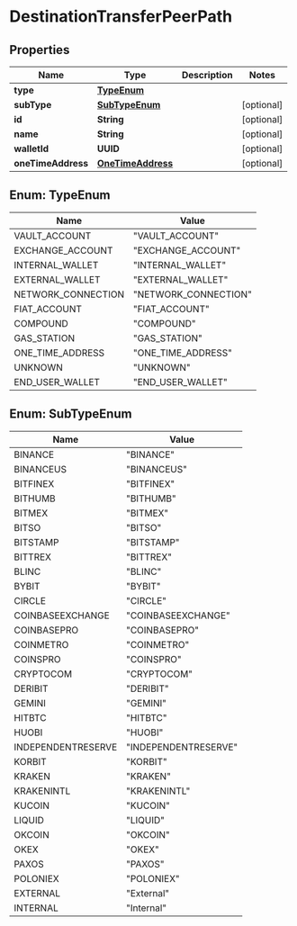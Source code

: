 

# DestinationTransferPeerPath


## Properties

| Name | Type | Description | Notes |
|------------ | ------------- | ------------- | -------------|
|**type** | [**TypeEnum**](#TypeEnum) |  |  |
|**subType** | [**SubTypeEnum**](#SubTypeEnum) |  |  [optional] |
|**id** | **String** |  |  [optional] |
|**name** | **String** |  |  [optional] |
|**walletId** | **UUID** |  |  [optional] |
|**oneTimeAddress** | [**OneTimeAddress**](OneTimeAddress.md) |  |  [optional] |



## Enum: TypeEnum

| Name | Value |
|---- | -----|
| VAULT_ACCOUNT | &quot;VAULT_ACCOUNT&quot; |
| EXCHANGE_ACCOUNT | &quot;EXCHANGE_ACCOUNT&quot; |
| INTERNAL_WALLET | &quot;INTERNAL_WALLET&quot; |
| EXTERNAL_WALLET | &quot;EXTERNAL_WALLET&quot; |
| NETWORK_CONNECTION | &quot;NETWORK_CONNECTION&quot; |
| FIAT_ACCOUNT | &quot;FIAT_ACCOUNT&quot; |
| COMPOUND | &quot;COMPOUND&quot; |
| GAS_STATION | &quot;GAS_STATION&quot; |
| ONE_TIME_ADDRESS | &quot;ONE_TIME_ADDRESS&quot; |
| UNKNOWN | &quot;UNKNOWN&quot; |
| END_USER_WALLET | &quot;END_USER_WALLET&quot; |



## Enum: SubTypeEnum

| Name | Value |
|---- | -----|
| BINANCE | &quot;BINANCE&quot; |
| BINANCEUS | &quot;BINANCEUS&quot; |
| BITFINEX | &quot;BITFINEX&quot; |
| BITHUMB | &quot;BITHUMB&quot; |
| BITMEX | &quot;BITMEX&quot; |
| BITSO | &quot;BITSO&quot; |
| BITSTAMP | &quot;BITSTAMP&quot; |
| BITTREX | &quot;BITTREX&quot; |
| BLINC | &quot;BLINC&quot; |
| BYBIT | &quot;BYBIT&quot; |
| CIRCLE | &quot;CIRCLE&quot; |
| COINBASEEXCHANGE | &quot;COINBASEEXCHANGE&quot; |
| COINBASEPRO | &quot;COINBASEPRO&quot; |
| COINMETRO | &quot;COINMETRO&quot; |
| COINSPRO | &quot;COINSPRO&quot; |
| CRYPTOCOM | &quot;CRYPTOCOM&quot; |
| DERIBIT | &quot;DERIBIT&quot; |
| GEMINI | &quot;GEMINI&quot; |
| HITBTC | &quot;HITBTC&quot; |
| HUOBI | &quot;HUOBI&quot; |
| INDEPENDENTRESERVE | &quot;INDEPENDENTRESERVE&quot; |
| KORBIT | &quot;KORBIT&quot; |
| KRAKEN | &quot;KRAKEN&quot; |
| KRAKENINTL | &quot;KRAKENINTL&quot; |
| KUCOIN | &quot;KUCOIN&quot; |
| LIQUID | &quot;LIQUID&quot; |
| OKCOIN | &quot;OKCOIN&quot; |
| OKEX | &quot;OKEX&quot; |
| PAXOS | &quot;PAXOS&quot; |
| POLONIEX | &quot;POLONIEX&quot; |
| EXTERNAL | &quot;External&quot; |
| INTERNAL | &quot;Internal&quot; |



